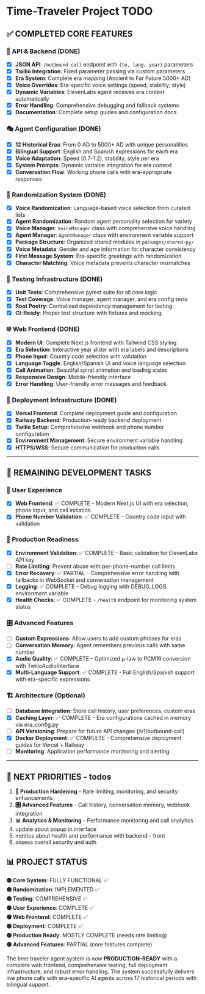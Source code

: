 # Time-Traveler Project TODO

## ✅ COMPLETED CORE FEATURES

### 🔄 API & Backend (DONE)
- [x] **JSON API**: `/outbound-call` endpoint with `{to, lang, year}` parameters
- [x] **Twilio Integration**: Fixed parameter passing via custom parameters
- [x] **Era System**: Complete era mapping (Ancient to Far Future 5000+ AD)
- [x] **Voice Overrides**: Era-specific voice settings (speed, stability, style)
- [x] **Dynamic Variables**: ElevenLabs agent receives era context automatically
- [x] **Error Handling**: Comprehensive debugging and fallback systems
- [x] **Documentation**: Complete setup guides and configuration docs

### 🎭 Agent Configuration (DONE)
- [x] **12 Historical Eras**: From 0 AD to 5000+ AD with unique personalities
- [x] **Bilingual Support**: English and Spanish expressions for each era
- [x] **Voice Adaptation**: Speed (0.7-1.2), stability, style per era
- [x] **System Prompts**: Dynamic variable integration for era context
- [x] **Conversation Flow**: Working phone calls with era-appropriate responses

### 🎲 Randomization System (DONE)
- [x] **Voice Randomization**: Language-based voice selection from curated lists
- [x] **Agent Randomization**: Random agent personality selection for variety
- [x] **Voice Manager**: `VoiceManager` class with comprehensive voice handling
- [x] **Agent Manager**: `AgentManager` class with environment variable support
- [x] **Package Structure**: Organized shared modules in `packages/shared-py/`
- [x] **Voice Metadata**: Gender and age information for character consistency
- [x] **First Message System**: Era-specific greetings with randomization
- [x] **Character Matching**: Voice metadata prevents character mismatches

### 🧪 Testing Infrastructure (DONE)
- [x] **Unit Tests**: Comprehensive pytest suite for all core logic
- [x] **Test Coverage**: Voice manager, agent manager, and era config tests
- [x] **Root Poetry**: Centralized dependency management for testing
- [x] **CI-Ready**: Proper test structure with fixtures and mocking

### 🌐 Web Frontend (DONE)
- [x] **Modern UI**: Complete Next.js frontend with Tailwind CSS styling
- [x] **Era Selection**: Interactive year slider with era labels and descriptions
- [x] **Phone Input**: Country code selection with validation
- [x] **Language Toggle**: English/Spanish UI and voice language selection
- [x] **Call Animation**: Beautiful spiral animation and loading states
- [x] **Responsive Design**: Mobile-friendly interface
- [x] **Error Handling**: User-friendly error messages and feedback

### 🚀 Deployment Infrastructure (DONE)
- [x] **Vercel Frontend**: Complete deployment guide and configuration
- [x] **Railway Backend**: Production-ready backend deployment
- [x] **Twilio Setup**: Comprehensive webhook and phone number configuration
- [x] **Environment Management**: Secure environment variable handling
- [x] **HTTPS/WSS**: Secure communication for production calls

---

## 🔧 REMAINING DEVELOPMENT TASKS

### 🎨 User Experience
- [x] **Web Frontend**: ✅ COMPLETE - Modern Next.js UI with era selection, phone input, and call initiation
- [x] **Phone Number Validation**: ✅ COMPLETE - Country code input with validation

### 🚀 Production Readiness
- [x] **Environment Validation**: ✅ COMPLETE - Basic validation for ElevenLabs API key
- [ ] **Rate Limiting**: Prevent abuse with per-phone-number call limits
- [x] **Error Recovery**: ✅ PARTIAL - Comprehensive error handling with fallbacks in WebSocket and conversation management
- [x] **Logging**: ✅ COMPLETE - Debug logging with DEBUG_LOGS environment variable
- [x] **Health Checks**: ✅ COMPLETE - `/health` endpoint for monitoring system status

### 🎛️ Advanced Features
- [ ] **Custom Expressions**: Allow users to add custom phrases for eras
- [ ] **Conversation Memory**: Agent remembers previous calls with same number
- [x] **Audio Quality**: ✅ COMPLETE - Optimized μ-law to PCM16 conversion with TwilioAudioInterface
- [x] **Multi-Language Support**: ✅ COMPLETE - Full English/Spanish support with era-specific expressions

### 🏗️ Architecture (Optional)
- [ ] **Database Integration**: Store call history, user preferences, custom eras
- [x] **Caching Layer**: ✅ COMPLETE - Era configurations cached in memory via era_config.py
- [ ] **API Versioning**: Prepare for future API changes (/v1/outbound-call)
- [x] **Docker Deployment**: ✅ COMPLETE - Comprehensive deployment guides for Vercel + Railway
- [ ] **Monitoring**: Application performance monitoring and alerting

---

## 🎯 NEXT PRIORITIES - todos

1. **🚀 Production Hardening** - Rate limiting, monitoring, and security enhancements
2. **🎛️ Advanced Features** - Call history, conversation memory, webhook integration
3. **📊 Analytics & Monitoring** - Performance monitoring and call analytics
4. update about popup in interface
5. metrics about health and performance with backend - front
6. assess overall security and auth

## 📊 PROJECT STATUS

**🟢 Core System**: FULLY FUNCTIONAL ✅  
**🟢 Randomization**: IMPLEMENTED ✅  
**🟢 Testing**: COMPREHENSIVE ✅  
**🟢 User Experience**: COMPLETE ✅  
**🟢 Web Frontend**: COMPLETE ✅  
**🟢 Deployment**: COMPLETE ✅  
**🟡 Production Ready**: MOSTLY COMPLETE (needs rate limiting)  
**🟡 Advanced Features**: PARTIAL (core features complete)  

The time traveler agent system is now **PRODUCTION-READY** with a complete web frontend, comprehensive testing, full deployment infrastructure, and robust error handling. The system successfully delivers live phone calls with era-specific AI agents across 17 historical periods with bilingual support.


